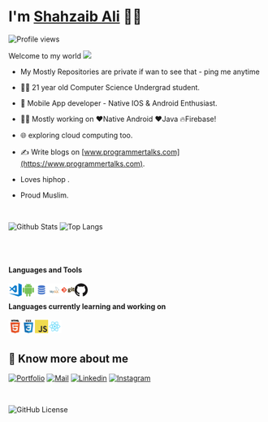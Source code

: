 # I'm [Shahzaib Ali](https://www.programmertalks.com) 🙋‍♂️

![Profile views](https://gpvc.arturio.dev/realshahzaib)




 Welcome to my world <img src="https://github.com/TheDudeThatCode/TheDudeThatCode/blob/master/Assets/Earth.gif" width="24px">

- My Mostly Repositories are private if wan to see that - ping me anytime
- 👨‍🎓 21 year old Computer Science Undergrad student.
- 📱 Mobile App developer - Native IOS & Android Enthusiast.
- 👨‍💻 Mostly working on ❤️Native Android ❤️Java 🔥Firebase!
- 🌐 exploring cloud computing too.
- ✍️ Write blogs on [www.programmertalks.com](https://www.programmertalks.com).
- Loves hiphop .
- Proud Muslim.

  <br>

![Github Stats](https://github-readme-stats.vercel.app/api?username=realshahzaib&show_icons=true&count_private=true&include_all_commits=true&hide=stars)
![Top Langs](https://github-readme-stats.vercel.app/api/top-langs/?username=realshahzaib&layout=compact)


</br>


<br/>

#### Languages and Tools

<img align="left" alt="Visual Studio Code" width="26px" src="https://raw.githubusercontent.com/github/explore/80688e429a7d4ef2fca1e82350fe8e3517d3494d/topics/visual-studio-code/visual-studio-code.png" />
<img align="left" alt="android" width="26px" src="https://raw.githubusercontent.com/github/explore/80688e429a7d4ef2fca1e82350fe8e3517d3494d/topics/android/android.png" />
<img align="left" alt="SQL" width="26px" src="https://raw.githubusercontent.com/github/explore/80688e429a7d4ef2fca1e82350fe8e3517d3494d/topics/sql/sql.png" />
<img align="left" alt="mysql" width="26px" src="https://raw.githubusercontent.com/github/explore/80688e429a7d4ef2fca1e82350fe8e3517d3494d/topics/mysql/mysql.png" />
<img align="left" alt="Git" width="26px" src="https://raw.githubusercontent.com/github/explore/80688e429a7d4ef2fca1e82350fe8e3517d3494d/topics/git/git.png" />
<img align="left" alt="github" width="26px" src="https://raw.githubusercontent.com/github/explore/78df643247d429f6cc873026c0622819ad797942/topics/github/github.png" />

<br/>

#### Languages currently learning and working on

<img align="left" alt="HTML5" width="26px" src="https://raw.githubusercontent.com/github/explore/80688e429a7d4ef2fca1e82350fe8e3517d3494d/topics/html/html.png" />
<img align="left" alt="css3" width="26px" src="https://raw.githubusercontent.com/github/explore/80688e429a7d4ef2fca1e82350fe8e3517d3494d/topics/css/css.png" />
<img align="left" alt="JavaScript" width="26px" src="https://raw.githubusercontent.com/github/explore/80688e429a7d4ef2fca1e82350fe8e3517d3494d/topics/javascript/javascript.png" />
<img align="left" alt="react native" width="26px" src="https://raw.githubusercontent.com/github/explore/80688e429a7d4ef2fca1e82350fe8e3517d3494d/topics/react/react.png" />

<br />
<br />


## 🔗 Know more about me 

[![Portfolio](https://img.shields.io/badge/-Portfolio-black?style=for-the-badge&logo=google-chrome&logoColor=white)](https://realshahzaib.github.io/Portfolio/)
[![Mail](https://img.shields.io/badge/-Say%20Hi!-black?style=for-the-badge&logo=gmail)](mailto:Contact.ShahzaibAli@gmail.com)
[![Linkedin](https://img.shields.io/badge/-LinkedIn-black?style=for-the-badge&logo=Linkedin)](https://www.linkedin.com/in/realshahzaibali/)
[![Instagram](https://img.shields.io/badge/-Instagram-black?style=for-the-badge&logo=instagram)](https://www.instagram.com/realshahzaibali/)

<br>

![GitHub License](https://img.shields.io/github/license/realshahzaib/realshahzaib?style=flat)

</br>
